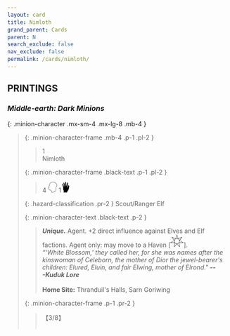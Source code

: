 ```yaml
---
layout: card
title: Nimloth
grand_parent: Cards
parent: N
search_exclude: false
nav_exclude: false
permalink: /cards/nimloth/
---
```


## PRINTINGS


### _Middle-earth: Dark Minions_

{: .minion-character .mx-sm-4 .mx-lg-8 .mb-4 }
> {: .minion-character-frame .mb-4 .p-1 .pl-2 }
> > <div class="hazard-mp">1</div>
> > <div class="card-name">Nimloth</div>
>
> {: .minion-character-frame .black-text .p-1 .pl-2 }
> > 4 ![](/assets/images/mind.svg) 1![](/assets/images/di.svg)
>
> {: .hazard-classification .pr-2 }
> Scout/Ranger Elf
>
> {: .minion-character-text .black-text .p-2 }
> > _**Unique.**_ Agent. +2 direct influence against Elves and Elf factions. Agent only: may move to a Haven \[![](/assets/images/free-haven.svg)]. <br>_“‘White Blossom,' they called her, for she was names after the kinswoman of Celeborn, the mother of Dior the jewel-bearer's children: Elured, Eluin, and fair Elwing, mother of Elrond."_ ***---&#65279;Kuduk Lore***  <br><br>**Home Site:** Thranduil's Halls, Sarn Goriwing 
>
> {: .minion-character-frame .p-1 .pr-2 }
> > <div class="card-shield">【3/8】</div>
> > <div class="card-corruption-white">&nbsp;</div>
